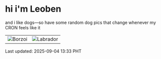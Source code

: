 # hi i'm Leoben

and i like dogs—so have some random dog pics that change whenever my CRON feels like it

|  |  |
|--------|----------|
| ![Borzoi](https://random-dog-vercel.vercel.app/api/random-borzoi?v=1756964023) | ![Labrador](https://random-dog-vercel.vercel.app/api/random-labrador?v=1756964023) |

Last updated: 2025-09-04 13:33 PHT
